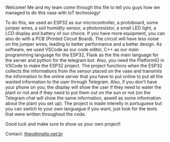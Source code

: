 Welcome! Me and my team come through this file to tell you guys how we managed to do this vase with IoT technology!

To do this, we used an ESP32 as our microcontroller, a protoboard, some jumper wires, a soil humidity sensor, a photoresistor, a small LED light, a LCD display and battery of our choice.
If you have more equipment, you can also do with a PCB (Printed Circuit Board). The circuit will have less noise on the jumper wires, leading to better performance and a better design.
As software, we used VSCode as our code editor, C++ as our main programming language for the ESP32, Flask as the the main language for the server and python for the telegram bot. Also, you need the PlatformIO in VSCode to make the ESP32 project.
The project functions when the ESP32 collects the informations from the sensor placed on the vase and transmits the information to the online server that you have to put online to put all the wanted information to the 
user through Telegram. Also, if you don't have your phone on you, the display will show the user if they need to water the plant or not and if they need to put them out on the sun or not (on the Telegram chat will show
the same information, aswell as some information about the plant you set up).
The project is made interelly in portuguese but you can switch to your own languague if you want, just look for the texts that were written throughout the code. 

Good luck and make sure to show us your own project!

Contact: theo@mello.net.br
